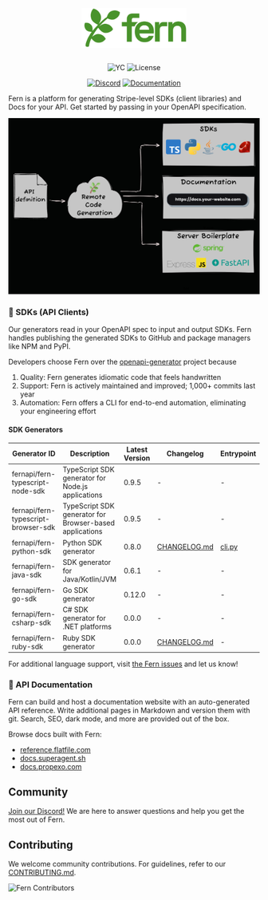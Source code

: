 <br/>
<div align="center">
  <a href="https://www.buildwithfern.com/?utm_source=github&utm_medium=readme&utm_campaign=fern&utm_content=logo">
    <img src="/fern/docs/images/logo-green.png" height="80" align="center" alt="header" />
  </a>
<br/>

<br/>

![YC](https://img.shields.io/badge/Y%20Combinator-2023-orange)
![License](https://img.shields.io/badge/License-MIT-blue)

[![Discord](https://img.shields.io/badge/Join%20Our%20Community-black?logo=discord)](https://discord.com/invite/JkkXumPzcG)
[![Documentation](https://img.shields.io/badge/Read%20our%20Documentation-black?logo=book)](https://docs.buildwithfern.com?utm_source=fern-api/fern/readme-read-our-documentation)

</div>

Fern is a platform for generating Stripe-level SDKs (client libraries) and Docs for your API. Get started by passing in your OpenAPI specification.

<div align="center">
    <img src="/fern/docs/images/overview.png" width="700" alt="Overview Diagram">
</div>

### 🌿 SDKs (API Clients)

Our generators read in your OpenAPI spec to input and output SDKs. Fern handles publishing the generated SDKs to GitHub and package managers like NPM and PyPI.

Developers choose Fern over the [openapi-generator](https://github.com/OpenAPITools/openapi-generator) project because
1. Quality: Fern generates idiomatic code that feels handwritten
2. Support: Fern is actively maintained and improved; 1,000+ commits last year
3. Automation: Fern offers a CLI for end-to-end automation, eliminating your engineering effort

#### SDK Generators

| Generator ID                        | Description                                                    | Latest Version | Changelog                                                    | Entrypoint                                                         |
| ----------------------------------- | -------------------------------------------------------------- | -------------- | ------------------------------------------------------------ | ------------------------------------------------------------------ |
| fernapi/fern-typescript-node-sdk    | TypeScript SDK generator for Node.js applications              | 0.9.5          | -                                                            | -                                                                  |
| fernapi/fern-typescript-browser-sdk | TypeScript SDK generator for Browser-based applications        | 0.9.5          | -                                                            | -                                                                  |
| fernapi/fern-python-sdk             | Python SDK generator                                           | 0.8.0          | [CHANGELOG.md](./generators/python/pydantic/CHANGELOG.md)    | [cli.py](./generators/python/src/fern_python/generators/sdk/cli.py) |
| fernapi/fern-java-sdk               | SDK generator for Java/Kotlin/JVM                              | 0.6.1          | -                                                            | -                                                                  |
| fernapi/fern-go-sdk                 | Go SDK generator                                               | 0.12.0         | -                                                            | -                                                                  |
| fernapi/fern-csharp-sdk             | C# SDK generator for .NET platforms                            | 0.0.0          | -                                                            | -                                                                  |
| fernapi/fern-ruby-sdk               | Ruby SDK generator                                             | 0.0.0          | [CHANGELOG.md](https://github.com/fern-api/fern/blob/main/generators/ruby/sdk/CHANGELOG.md) | -                                                                  |

For additional language support, visit [the Fern issues](https://github.com/fern-api/fern/issues) and let us know!

### 🌿 API Documentation

Fern can build and host a documentation website with an auto-generated API reference. Write additional pages in Markdown and version them with git. Search, SEO, dark mode, and more are provided out of the box.

Browse docs built with Fern:

- [reference.flatfile.com](https://reference.flatfile.com/api-reference/documents/create-a-document)
- [docs.superagent.sh](https://docs.superagent.sh/)
- [docs.propexo.com](https://docs.propexo.com/)

## Community

[Join our Discord!](https://discord.com/invite/JkkXumPzcG) We are here to answer questions and help you get the most out of Fern.

## Contributing

We welcome community contributions. For guidelines, refer to our [CONTRIBUTING.md](/CONTRIBUTING.md).

![Fern Contributors](https://contrib.rocks/image?repo=fern-api/fern)
